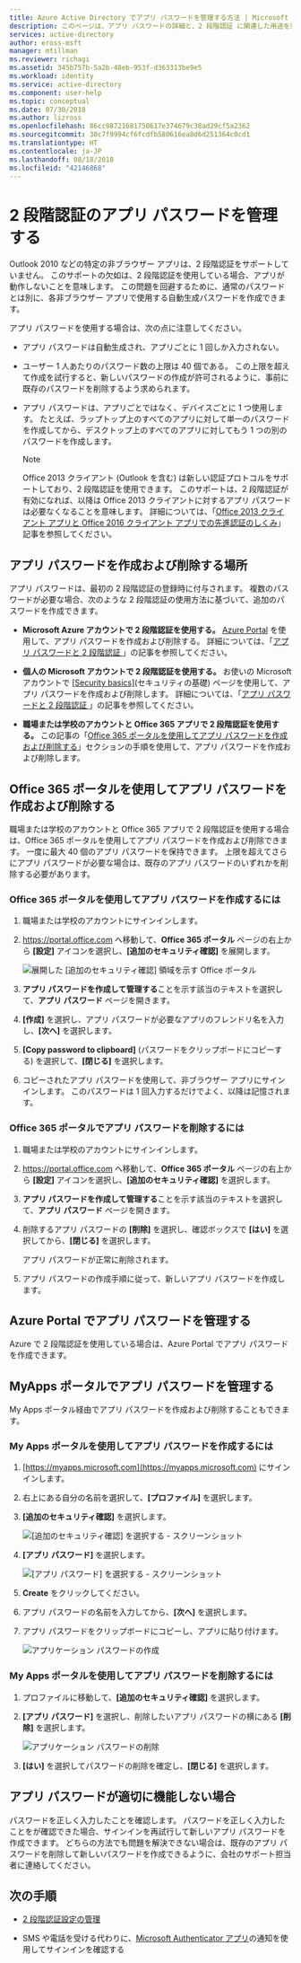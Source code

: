 ```yaml
---
title: Azure Active Directory でアプリ パスワードを管理する方法 | Microsoft Docs
description: このページは、アプリ パスワードの詳細と、2 段階認証 に関連した用途を理解するのに役立ちます。
services: active-directory
author: eross-msft
manager: mtillman
ms.reviewer: richagi
ms.assetid: 345b757b-5a2b-48eb-953f-d363313be9e5
ms.workload: identity
ms.service: active-directory
ms.component: user-help
ms.topic: conceptual
ms.date: 07/30/2018
ms.author: lizross
ms.openlocfilehash: 86cc98721681750617e374679c38ad29cf5a2362
ms.sourcegitcommit: 30c7f9994cf6fcdfb580616ea8d6d251364c0cd1
ms.translationtype: HT
ms.contentlocale: ja-JP
ms.lasthandoff: 08/18/2018
ms.locfileid: "42146868"
---
```

# <a name="manage-app-passwords-for-two-step-verification"></a>2 段階認証のアプリ パスワードを管理する

Outlook 2010 などの特定の非ブラウザー アプリは、2 段階認証をサポートしていません。 このサポートの欠如は、2 段階認証を使用している場合、アプリが動作しないことを意味します。 この問題を回避するために、通常のパスワードとは別に、各非ブラウザー アプリで使用する自動生成パスワードを作成できます。

アプリ パスワードを使用する場合は、次の点に注意してください。

- アプリ パスワードは自動生成され、アプリごとに 1 回しか入力されない。

- ユーザー 1 人あたりのパスワード数の上限は 40 個である。 この上限を超えて作成を試行すると、新しいパスワードの作成が許可されるように、事前に既存のパスワードを削除するよう求められます。

- アプリ パスワードは、アプリごとではなく、デバイスごとに 1 つ使用します。 たとえば、ラップトップ上のすべてのアプリに対して単一のパスワードを作成してから、デスクトップ上のすべてのアプリに対してもう 1 つの別のパスワードを作成します。

    >[!Note]
    >Office 2013 クライアント (Outlook を含む) は新しい認証プロトコルをサポートしており、2 段階認証を使用できます。 このサポートは、2 段階認証が有効になれば、以降は Office 2013 クライアントに対するアプリ パスワードは必要なくなることを意味します。 詳細については、「[Office 2013 クライアント アプリと Office 2016 クライアント アプリでの先進認証のしくみ](https://support.office.com/article/how-modern-authentication-works-for-office-2013-and-office-2016-client-apps-e4c45989-4b1a-462e-a81b-2a13191cf517)」記事を参照してください。

## <a name="where-to-create-and-delete-your-app-passwords"></a>アプリ パスワードを作成および削除する場所

アプリ パスワードは、最初の 2 段階認証の登録時に付与されます。 複数のパスワードが必要な場合、次のような 2 段階認証の使用方法に基づいて、追加のパスワードを作成できます。

- **Microsoft Azure アカウントで 2 段階認証を使用する。** [Azure Portal](https://portal.azure.com) を使用して、アプリ パスワードを作成および削除する。 詳細については、「[アプリ パスワードと 2 段階認証 ](https://support.microsoft.com/help/12409/microsoft-account-app-passwords-two-step-verification)」の記事を参照してください。

- **個人の Microsoft アカウントで 2 段階認証を使用する。** お使いの Microsoft アカウントで [[Security basics]](https://account.microsoft.com/account/)\(セキュリティの基礎\) ページを使用して、アプリ パスワードを作成および削除します。 詳細については、「[アプリ パスワードと 2 段階認証 ](https://support.microsoft.com/help/12409/microsoft-account-app-passwords-two-step-verification)」の記事を参照してください。

- **職場または学校のアカウントと Office 365 アプリで 2 段階認証を使用する。** この記事の「[Office 365 ポータルを使用してアプリ パスワードを作成および削除する](#create-and-delete-app-passwords-using-the-office-365-portal)」セクションの手順を使用して、アプリ パスワードを作成および削除します。

## <a name="create-and-delete-app-passwords-using-the-office-365-portal"></a>Office 365 ポータルを使用してアプリ パスワードを作成および削除する

職場または学校のアカウントと Office 365 アプリで 2 段階認証を使用する場合は、Office 365 ポータルを使用してアプリ パスワードを作成および削除できます。 一度に最大 40 個のアプリ パスワードを保持できます。 上限を超えてさらにアプリ パスワードが必要な場合は、既存のアプリ パスワードのいずれかを削除する必要があります。

### <a name="to-create-app-passwords-using-the-office-365-portal"></a>Office 365 ポータルを使用してアプリ パスワードを作成するには

1. 職場または学校のアカウントにサインインします。

2. https://portal.office.com へ移動して、**Office 365 ポータル** ページの右上から **[設定]** アイコンを選択し、**[追加のセキュリティ確認]** を展開します。

    ![展開した [追加のセキュリティ確認] 領域を示す Office ポータル](media/security-info/security-info-o365password.png)

3. **アプリ パスワードを作成して管理する**ことを示す該当のテキストを選択して、**アプリ パスワード** ページを開きます。

4. **[作成]** を選択し、アプリ パスワードが必要なアプリのフレンドリ名を入力し、**[次へ]** を選択します。

5. **[Copy password to clipboard]** \(パスワードをクリップボードにコピーする\) を選択して、**[閉じる]** を選択します。

6. コピーされたアプリ パスワードを使用して、非ブラウザー アプリにサインインします。 このパスワードは 1 回入力するだけでよく、以降は記憶されます。

### <a name="to-delete-app-passwords-using-the-office-365-portal"></a>Office 365 ポータルでアプリ パスワードを削除するには

1. 職場または学校のアカウントにサインインします。

2. https://portal.office.com へ移動して、**Office 365 ポータル** ページの右上から **[設定]** アイコンを選択し、**[追加のセキュリティ確認]** を選択します。

3. **アプリ パスワードを作成して管理する**ことを示す該当のテキストを選択して、**アプリ パスワード** ページを開きます。

4. 削除するアプリ パスワードの **[削除]** を選択し、確認ボックスで **[はい]** を選択してから、**[閉じる]** を選択します。

    アプリ パスワードが正常に削除されます。

5. アプリ パスワードの作成手順に従って、新しいアプリ パスワードを作成します。

## <a name="manage-app-passwords-in-the-azure-portal"></a>Azure Portal でアプリ パスワードを管理する

Azure で 2 段階認証を使用している場合は、Azure Portal でアプリ パスワードを作成できます。

## <a name="manage-app-passwords-with-the-myapps-portal"></a>MyApps ポータルでアプリ パスワードを管理する

My Apps ポータル経由でアプリ パスワードを作成および削除することもできます。

### <a name="to-create-an-app-password-using-the-my-apps-portal"></a>My Apps ポータルを使用してアプリ パスワードを作成するには

1. [https://myapps.microsoft.com](https://myapps.microsoft.com) にサインインします。

2. 右上にある自分の名前を選択して、**[プロファイル]** を選択します。

3. **[追加のセキュリティ確認]** を選択します。

   ![[追加のセキュリティ確認] を選択する - スクリーンショット](./media/multi-factor-authentication-end-user-app-passwords/myapps1.png)

4. **[アプリ パスワード]** を選択します。

   ![[アプリ パスワード] を選択する - スクリーンショット](./media/multi-factor-authentication-end-user-app-passwords/apppass2.png)

5. **Create** をクリックしてください。

6. アプリ パスワードの名前を入力してから、**[次へ]** を選択します。

7. アプリ パスワードをクリップボードにコピーし、アプリに貼り付けます。
   
    ![アプリケーション パスワードの作成](./media/multi-factor-authentication-end-user-app-passwords/create2.png)

### <a name="to-delete-an-app-password-using-the-my-apps-portal"></a>My Apps ポータルを使用してアプリ パスワードを削除するには

1. プロファイルに移動して、**[追加のセキュリティ確認]** を選択します。

2. **[アプリ パスワード]** を選択し、削除したいアプリ パスワードの横にある **[削除]** を選択します。

   ![アプリケーション パスワードの削除](./media/multi-factor-authentication-end-user-app-passwords/delete1.png)

3. **[はい]** を選択してパスワードの削除を確定し、**[閉じる]** を選択します。

## <a name="if-your-app-passwords-arent-working-properly"></a>アプリ パスワードが適切に機能しない場合

パスワードを正しく入力したことを確認します。 パスワードを正しく入力したことをが確認できた場合、サインインを再試行して新しいアプリ パスワードを作成できます。 どちらの方法でも問題を解決できない場合は、既存のアプリ パスワードを削除して新しいパスワードを作成できるように、会社のサポート担当者に連絡してください。 

## <a name="next-steps"></a>次の手順

- [2 段階認証設定の管理](multi-factor-authentication-end-user-manage-settings.md)

- SMS や電話を受ける代わりに、[Microsoft Authenticator アプリ](microsoft-authenticator-app-how-to.md)の通知を使用してサインインを確認する
